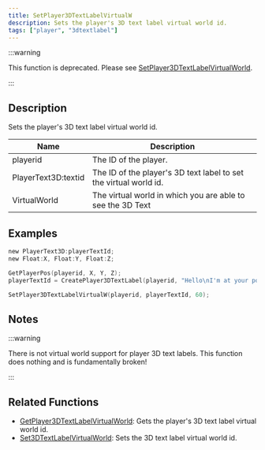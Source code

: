 ```yaml
---
title: SetPlayer3DTextLabelVirtualW
description: Sets the player's 3D text label virtual world id.
tags: ["player", "3dtextlabel"]
---
```


:::warning

This function is deprecated. Please see [SetPlayer3DTextLabelVirtualWorld](SetPlayer3DTextLabelVirtualWorld).

:::

## Description

Sets the player's 3D text label virtual world id.

| Name      | Description                                                               |
| --------- | ------------------------------------------------------------------------- |
| playerid | The ID of the player.  |
| PlayerText3D:textid | The ID of the player's 3D text label to set the virtual world id. |
| VirtualWorld | The virtual world in which you are able to see the 3D Text            |

## Examples

```c
new PlayerText3D:playerTextId;
new Float:X, Float:Y, Float:Z;

GetPlayerPos(playerid, X, Y, Z);
playerTextId = CreatePlayer3DTextLabel(playerid, "Hello\nI'm at your position", 0x008080FF, X, Y, Z, 40.0);

SetPlayer3DTextLabelVirtualW(playerid, playerTextId, 60);
```

## Notes

:::warning

There is not virtual world support for player 3D text labels.
This function does nothing and is fundamentally broken!

:::

## Related Functions

- [GetPlayer3DTextLabelVirtualWorld](GetPlayer3DTextLabelVirtualWorld): Gets the player's 3D text label virtual world id.
- [Set3DTextLabelVirtualWorld](Set3DTextLabelVirtualWorld): Sets the 3D text label virtual world id.

